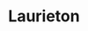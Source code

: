 ---
title: "Laurieton"
hashtag: "laurieton"
borders:
  - Pacific Ocean
related:
  - Port Macquarie
subdivision-of:
  - New South Wales
tags:
  - City
  - New South Wales
  - Australia
---